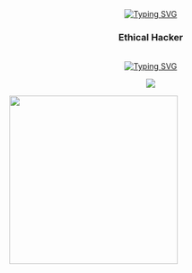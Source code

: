 
<div identificación="encabezado" align="center">
 <a href="https://git.io/typing-svg"><img src="https://readme-typing-svg.herokuapp.com?font=Fira+Code&weight=700&size=30&pause=1000&color=F70000&center=true&vCenter=true&width=435&lines=Hi+i'm+D4rkSec" alt="Typing SVG" /></a>

 <h3 align="center">Ethical Hacker</h3>
</div >
<br>
<div identificación="centro" align="center">
<a href="https://git.io/typing-svg"><img src="https://readme-typing-svg.herokuapp.com?font=Fira+Code&weight=600&size=23&duration=1&pause=1000&color=F70000&center=true&vCenter=true&width=435&lines=%3CSkills%3E" alt="Typing SVG" /></a>
</div>
<p align="center">
  <a href="https://skillicons.dev">
    <img src="https://skillicons.dev/icons?i=linux,git,md,bash,python,html,css,js" />
  </a>
</p>
<img src="https://cdn.discordapp.com/attachments/1118830427717767180/1122799730343280640/scythe.gif" width="300"/>
